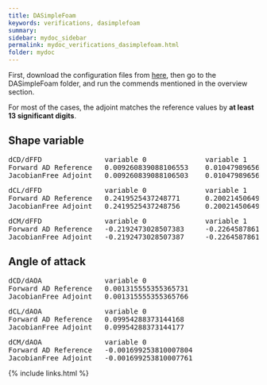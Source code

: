 ```yaml
---
title: DASimpleFoam
keywords: verifications, dasimplefoam
summary: 
sidebar: mydoc_sidebar
permalink: mydoc_verifications_dasimplefoam.html
folder: mydoc
---
```


First, download the configuration files from [here](https://github.com/DAFoam/verifications), then go to the DASimpleFoam folder, and run the commends mentioned in the overview section.

For most of the cases, the adjoint matches the reference values by **at least 13 significant digits**.

## Shape variable
<pre>
dCD/dFFD               variable 0              variable 1            variable 2
Forward AD Reference   0.009260839088106553    0.01047989656042717   0.02535943905573043
JacobianFree Adjoint   0.009260839088106503    0.01047989656042720   0.02535943905573065
</pre>

<pre>
dCL/dFFD               variable 0              variable 1            variable 2
Forward AD Reference   0.2419525437248771      0.2002145064954005    0.2802869444676860
JacobianFree Adjoint   0.2419525437248756      0.2002145064953999    0.2802869444676880
</pre>

<pre>
dCM/dFFD               variable 0              variable 1            variable 2
Forward AD Reference   -0.2192473028507383     -0.2264587861502322   -0.2456468063599592
JacobianFree Adjoint   -0.2192473028507387     -0.2264587861502318   -0.2456468063599599
</pre>

## Angle of attack
<pre>
dCD/dAOA               variable 0    
Forward AD Reference   0.001315555355365731      
JacobianFree Adjoint   0.001315555355365766
</pre>

<pre>
dCL/dAOA               variable 0    
Forward AD Reference   0.09954288373144168      
JacobianFree Adjoint   0.09954288373144177
</pre>

<pre>
dCM/dAOA               variable 0   
Forward AD Reference   -0.001699253810007804       
JacobianFree Adjoint   -0.001699253810007761
</pre>


{% include links.html %}
